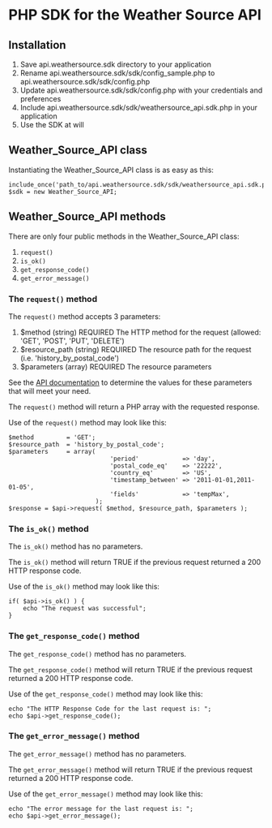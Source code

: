 PHP SDK for the Weather Source API
==================================




Installation
------------

1. Save api.weathersource.sdk directory to your application
2. Rename api.weathersource.sdk/sdk/config_sample.php to api.weathersource.sdk/sdk/config.php
3. Update api.weathersource.sdk/sdk/config.php with your credentials and preferences
4. Include api.weathersource.sdk/sdk/weathersource_api.sdk.php in your application
5. Use the SDK at will




Weather_Source_API class
------------------------

Instantiating the Weather_Source_API class is as easy as this:

    include_once('path_to/api.weathersource.sdk/sdk/weathersource_api.sdk.php');
    $sdk = new Weather_Source_API;




Weather_Source_API methods
--------------------------

There are only four public methods in the Weather_Source_API class:

1. `request()`
2. `is_ok()`
3. `get_response_code()`
4. `get_error_message()`



### The `request()` method ###

The `request()` method accepts 3 parameters:

1. $method          (string)  REQUIRED  The HTTP method for the request (allowed: 'GET', 'POST', 'PUT', 'DELETE')
2. $resource_path   (string)  REQUIRED  The resource path for the request (i.e. 'history_by_postal_code')
3. $parameters      (array)   REQUIRED  The resource parameters

See the [API documentation](http://developer.weathersource.com/) to determine the values for these parameters that will meet your need.

The `request()` method will return a PHP array with the requested response.

Use of the `request()` method may look like this:

    $method         = 'GET';
    $resource_path  = 'history_by_postal_code';
    $parameters     = array(
                        	    'period'            => 'day',
                        	    'postal_code_eq'    => '22222',
                        	    'country_eq'        => 'US',
                        	    'timestamp_between' => '2011-01-01,2011-01-05',
                        	    'fields'            => 'tempMax',
                        	);
    $response = $api->request( $method, $resource_path, $parameters );



### The `is_ok()` method ###

The `is_ok()` method has no parameters.

The `is_ok()` method will return TRUE if the previous request returned a 200 HTTP response code.

Use of the `is_ok()` method may look like this:

    if( $api->is_ok() ) {
    	echo "The request was successful";
    }



### The `get_response_code()` method ###

The `get_response_code()` method has no parameters.

The `get_response_code()` method will return TRUE if the previous request returned a 200 HTTP response code.

Use of the `get_response_code()` method may look like this:

    echo "The HTTP Response Code for the last request is: ";
    echo $api->get_response_code();



### The `get_error_message()` method ###

The `get_error_message()` method has no parameters.

The `get_error_message()` method will return TRUE if the previous request returned a 200 HTTP response code.

Use of the `get_error_message()` method may look like this:

    echo "The error message for the last request is: ";
    echo $api->get_error_message();
